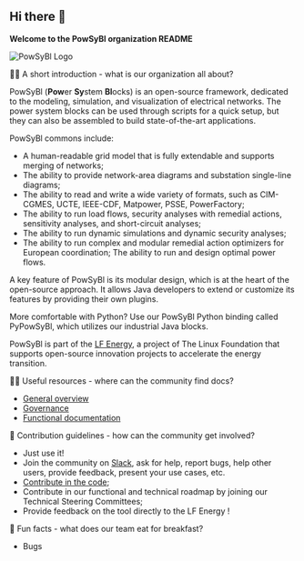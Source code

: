 ## Hi there 👋



**Welcome to the PowSyBl organization README**


![PowSyBl Logo](../images/powsybl.svg?sanitize=true)


🙋‍♀️ A short introduction - what is our organization all about?


PowSyBl (**Pow**er **Sy**stem **Bl**ocks) is an open-source framework, dedicated to the modeling, simulation, and visualization of electrical networks. The power system blocks can be used through scripts for a quick setup, but they can also be assembled to build state-of-the-art applications.

PowSyBl commons include:
- A human-readable grid model that is fully extendable and supports merging of networks;
- The ability to provide network-area diagrams and substation single-line diagrams;
- The ability to read and write a wide variety of formats, such as CIM-CGMES, UCTE, IEEE-CDF, Matpower, PSSE, PowerFactory;
- The ability to run load flows, security analyses with remedial actions, sensitivity analyses, and short-circuit analyses;
- The ability to run dynamic simulations and dynamic security analyses;
- The ability to run complex and modular remedial action optimizers for European coordination;
  The ability to run and design optimal power flows.


A key feature of PowSyBl is its modular design, which is at the heart of the open-source approach. It allows Java developers to extend or customize its features by providing their own plugins.

More comfortable with Python? Use our PowSyBl Python binding called PyPowSyBl, which utilizes our industrial Java blocks.

PowSyBl is part of the [LF Energy](https://www.lfenergy.org), a project of The Linux Foundation that supports open-source innovation projects to accelerate the energy transition.



👩‍💻 Useful resources - where can the community find docs?

- [General overview](https://www.powsybl.org/pages/overview)
- [Governance](https://www.powsybl.org/pages/overview/governance)
- [Functional documentation](https://powsybl.readthedocs.io/en/latest/)



🌈 Contribution guidelines - how can the community get involved?

- Just use it!
- Join the community on [Slack](https://join.slack.com/t/powsybl/shared_invite/zt-rzvbuzjk-nxi0boim1RKPS5PjieI0rA), ask for help, report bugs, help other users, provide feedback, present your use cases, etc.
- [Contribute in the code](https://www.powsybl.org/pages/contributing/);
- Contribute in our functional and technical roadmap by joining our Technical Steering Committees;
- Provide feedback on the tool directly to the LF Energy ! 



🍿 Fun facts - what does our team eat for breakfast?

- Bugs

